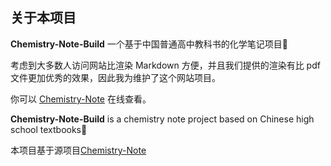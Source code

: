 ## 关于本项目

**Chemistry-Note-Build** 一个基于中国普通高中教科书的化学笔记项目🧪

考虑到大多数人访问网站比渲染 Markdown 方便，并且我们提供的渲染有比 pdf 文件更加优秀的效果，因此我为维护了这个网站项目。

你可以 [Chemistry-Note](https://note.cnryh.cn) 在线查看。


**Chemistry-Note-Build** is a chemistry note project based on Chinese high school textbooks🧪

本项目基于源项目[Chemistry-Note](https://github.com/Anyayay/Chemistry-Note)